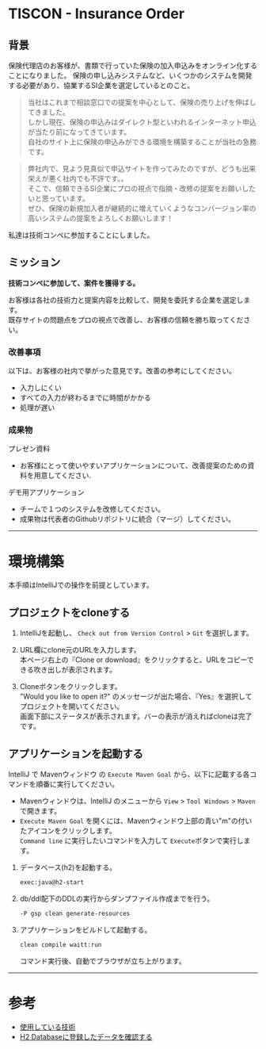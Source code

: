 # TISCON - Insurance Order
## 背景

保険代理店のお客様が、書類で行っていた保険の加入申込みをオンライン化することになりました。
保険の申し込みシステムなど、いくつかのシステムを開発する必要があり、協業するSI企業を選定しているとのこと。

> 当社はこれまで相談窓口での提案を中心として、保険の売り上げを伸ばしてきました。<br>
> しかし現在、保険の申込みはダイレクト型といわれるインターネット申込が当たり前になってきています。<br>
> 自社のサイト上に保険の申込みができる環境を構築することが当社の急務です。

> 弊社内で、見よう見真似で申込サイトを作ってみたのですが、どうも出来栄えが悪く社内でも不評です。。<br>
> そこで、信頼できるSI企業にプロの視点で指摘・改修の提案をお願いしたいと思っています。<br>
> ぜひ、保険の新規加入者が継続的に増えていくようなコンバージョン率の高いシステムの提案をよろしくお願いします！

私達は技術コンペに参加することにしました。

## ミッション

**技術コンペに参加して、案件を獲得する。**

お客様は各社の技術力と提案内容を比較して、開発を委託する企業を選定します。<br>
既存サイトの問題点をプロの視点で改善し、お客様の信頼を勝ち取ってください。

### 改善事項

以下は、お客様の社内で挙がった意見です。改善の参考にしてください。

 - 入力しにくい
 - すべての入力が終わるまでに時間がかかる
 - 処理が遅い

### 成果物

プレゼン資料
 - お客様にとって使いやすいアプリケーションについて、改善提案のための資料を用意してください.

デモ用アプリケーション
 - チームで１つのシステムを改修してください。
 - 成果物は代表者のGithubリポジトリに統合（マージ）してください。

---

# 環境構築

本手順はIntelliJでの操作を前提としています。

## プロジェクトをcloneする

1. IntelliJを起動し、 `Check out from Version Control` > `Git` を選択します。

2. URL欄にclone元のURLを入力します。<br>
本ページ右上の『Clone or download』をクリックすると、URLをコピーできる吹き出しが表示されます。

3. Cloneボタンをクリックします。<br>
"Would you like to open it?" のメッセージが出た場合、『Yes』を選択してプロジェクトを開いてください。<br>
画面下部にステータスが表示されます。バーの表示が消えればcloneは完了です。

## アプリケーションを起動する

IntelliJ で Mavenウィンドウ の `Execute Maven Goal` から、以下に記載する各コマンドを順番に実行してください。
- Mavenウィンドウは、IntelliJ のメニューから `View` > `Tool Windows` > `Maven` で開きます。
- `Execute Maven Goal` を開くには、Mavenウィンドウ上部の青い"m"の付いたアイコンをクリックします。<br>
`Command line` に実行したいコマンドを入力して `Execute`ボタンで実行します。

1. データベース(h2)を起動する。<br>
    ```sh
    exec:java@h2-start
    ```

2. db/ddl配下のDDLの実行からダンプファイル作成までを行う。
    ```sh
    -P gsp clean generate-resources
    ```

3. アプリケーションをビルドして起動する。
    ```sh
    clean compile waitt:run
    ```
    コマンド実行後、自動でブラウザが立ち上がります。

---


# 参考

- [使用している技術](https://github.com/tiscon/tiscon4-startup-guide/blob/master/content/aboutUsingTechnology.md)
- [H2 Databaseに登録したデータを確認する](https://github.com/tiscon/tiscon4-startup-guide/blob/master/content/h2Database.md)
